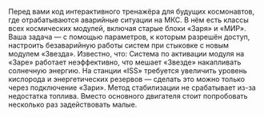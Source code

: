 Перед вами код интерактивного тренажёра для будущих космонавтов, где отрабатываются аварийные ситуации на МКС. В нём есть классы всех космических модулей, включая старые блоки «Заря» и «МИР». Ваша задача — с помощью параметров, к которым разрешён доступ, настроить безаварийную работы систем при стыковке с новым модулем «Звезда».
Известно, что:
Система по активации модуля на «Заре» работает неэффективно, что мешает «Звезде» накапливать солнечную энергию.
На станции «ISS» требуется увеличить уровень кислорода и энергетических резервов — сделать это можно только через подключение «Зари».
Метод стабилизации не срабатывает из-за недостатка топлива. Вместо основного двигателя стоит попробовать несколько раз задействовать малые.
